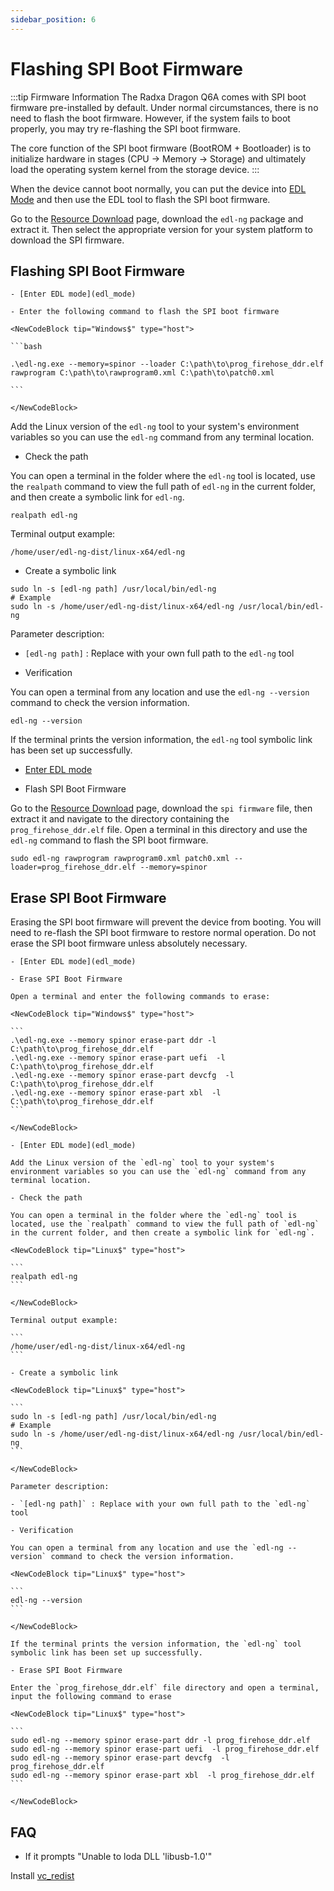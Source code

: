 ```yaml
---
sidebar_position: 6
---
```


# Flashing SPI Boot Firmware

:::tip Firmware Information
The Radxa Dragon Q6A comes with SPI boot firmware pre-installed by default. Under normal circumstances, there is no need to flash the boot firmware. However, if the system fails to boot properly, you may try re-flashing the SPI boot firmware.

The core function of the SPI boot firmware (BootROM + Bootloader) is to initialize hardware in stages (CPU → Memory → Storage) and ultimately load the operating system kernel from the storage device.
:::

When the device cannot boot normally, you can put the device into [EDL Mode](./edl_mode) and then use the EDL tool to flash the SPI boot firmware.

Go to the [Resource Download](../download) page, download the `edl-ng` package and extract it. Then select the appropriate version for your system platform to download the SPI firmware.

## Flashing SPI Boot Firmware

<Tabs queryString = "EDLplatform">
  <TabItem value="Windows" label="Windows" default>

    - [Enter EDL mode](edl_mode)

    - Enter the following command to flash the SPI boot firmware

    <NewCodeBlock tip="Windows$" type="host">

    ```bash

    .\edl-ng.exe --memory=spinor --loader C:\path\to\prog_firehose_ddr.elf rawprogram C:\path\to\rawprogram0.xml C:\path\to\patch0.xml

    ```

    </NewCodeBlock>

  </TabItem>
  <TabItem value="Linux" label="Linux">

Add the Linux version of the `edl-ng` tool to your system's environment variables so you can use the `edl-ng` command from any terminal location.

- Check the path

You can open a terminal in the folder where the `edl-ng` tool is located, use the `realpath` command to view the full path of `edl-ng` in the current folder, and then create a symbolic link for `edl-ng`.

<NewCodeBlock tip="Linux$" type="host">

```
realpath edl-ng
```

</NewCodeBlock>

Terminal output example:

```
/home/user/edl-ng-dist/linux-x64/edl-ng
```

- Create a symbolic link

<NewCodeBlock tip="Linux$" type="host">

```
sudo ln -s [edl-ng path] /usr/local/bin/edl-ng
# Example
sudo ln -s /home/user/edl-ng-dist/linux-x64/edl-ng /usr/local/bin/edl-ng
```

</NewCodeBlock>

Parameter description:

- `[edl-ng path]` : Replace with your own full path to the `edl-ng` tool

- Verification

You can open a terminal from any location and use the `edl-ng --version` command to check the version information.

<NewCodeBlock tip="Linux$" type="host">

```
edl-ng --version
```

</NewCodeBlock>

If the terminal prints the version information, the `edl-ng` tool symbolic link has been set up successfully.

- [Enter EDL mode](edl_mode)

- Flash SPI Boot Firmware

Go to the [Resource Download](../../download) page, download the `spi firmware` file, then extract it and navigate to the directory containing the `prog_firehose_ddr.elf` file. Open a terminal in this directory and use the `edl-ng` command to flash the SPI boot firmware.

<NewCodeBlock tip="Linux$" type="host">

```
sudo edl-ng rawprogram rawprogram0.xml patch0.xml --loader=prog_firehose_ddr.elf --memory=spinor
```

</NewCodeBlock>

  </TabItem>
</Tabs>

## Erase SPI Boot Firmware

Erasing the SPI boot firmware will prevent the device from booting. You will need to re-flash the SPI boot firmware to restore normal operation. Do not erase the SPI boot firmware unless absolutely necessary.

<Tabs queryString = "EDLplatform">
  <TabItem value="Windows" label="Windows" default>

    - [Enter EDL mode](edl_mode)

    - Erase SPI Boot Firmware

    Open a terminal and enter the following commands to erase:

    <NewCodeBlock tip="Windows$" type="host">

    ```
    .\edl-ng.exe --memory spinor erase-part ddr -l C:\path\to\prog_firehose_ddr.elf
    .\edl-ng.exe --memory spinor erase-part uefi  -l C:\path\to\prog_firehose_ddr.elf
    .\edl-ng.exe --memory spinor erase-part devcfg  -l C:\path\to\prog_firehose_ddr.elf
    .\edl-ng.exe --memory spinor erase-part xbl  -l C:\path\to\prog_firehose_ddr.elf
    ```

    </NewCodeBlock>

  </TabItem>
  <TabItem value="Linux" label="Linux">

    - [Enter EDL mode](edl_mode)

    Add the Linux version of the `edl-ng` tool to your system's environment variables so you can use the `edl-ng` command from any terminal location.

    - Check the path

    You can open a terminal in the folder where the `edl-ng` tool is located, use the `realpath` command to view the full path of `edl-ng` in the current folder, and then create a symbolic link for `edl-ng`.

    <NewCodeBlock tip="Linux$" type="host">

    ```
    realpath edl-ng
    ```

    </NewCodeBlock>

    Terminal output example:

    ```
    /home/user/edl-ng-dist/linux-x64/edl-ng
    ```

    - Create a symbolic link

    <NewCodeBlock tip="Linux$" type="host">

    ```
    sudo ln -s [edl-ng path] /usr/local/bin/edl-ng
    # Example
    sudo ln -s /home/user/edl-ng-dist/linux-x64/edl-ng /usr/local/bin/edl-ng
    ```

    </NewCodeBlock>

    Parameter description:

    - `[edl-ng path]` : Replace with your own full path to the `edl-ng` tool

    - Verification

    You can open a terminal from any location and use the `edl-ng --version` command to check the version information.

    <NewCodeBlock tip="Linux$" type="host">

    ```
    edl-ng --version
    ```

    </NewCodeBlock>

    If the terminal prints the version information, the `edl-ng` tool symbolic link has been set up successfully.

    - Erase SPI Boot Firmware

    Enter the `prog_firehose_ddr.elf` file directory and open a terminal, input the following command to erase

    <NewCodeBlock tip="Linux$" type="host">

    ```
    sudo edl-ng --memory spinor erase-part ddr -l prog_firehose_ddr.elf
    sudo edl-ng --memory spinor erase-part uefi  -l prog_firehose_ddr.elf
    sudo edl-ng --memory spinor erase-part devcfg  -l prog_firehose_ddr.elf
    sudo edl-ng --memory spinor erase-part xbl  -l prog_firehose_ddr.elf
    ```

    </NewCodeBlock>

  </TabItem>
</Tabs>

## FAQ

- If it prompts "Unable to loda DLL 'libusb-1.0'"

Install [vc_redist](https://aka.ms/vs/17/release/vc_redist.x64.exe)
